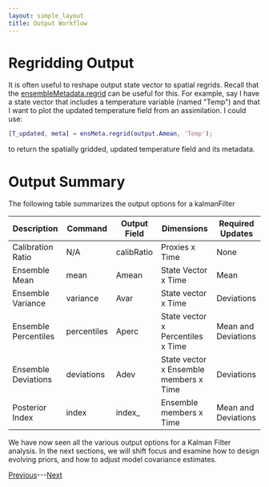 ```yaml
---
layout: simple_layout
title: Output Workflow
---
```


# Regridding Output

It is often useful to reshape output state vector to spatial regrids. Recall that the [ensembleMetadata.regrid](..\ensembleMetadata\regrid) can be useful for this. For example, say I have a state vector that includes a temperature variable (named "Temp") and that I want to plot the updated temperature field from an assimilation. I could use:
```matlab
[T_updated, meta] = ensMeta.regrid(output.Amean, 'Temp');
```
to return the spatially gridded, updated temperature field and its metadata.



# Output Summary

The following table summarizes the output options for a kalmanFilter

Description | Command | Output Field | Dimensions | Required Updates
----------- | ------- | ----------- | ---------- | ----------------
Calibration Ratio | N/A | calibRatio | Proxies x Time | None
Ensemble Mean | mean | Amean | State Vector x Time | Mean
Ensemble Variance | variance | Avar | State vector x Time | Deviations
Ensemble Percentiles | percentiles | Aperc | State vector x Percentiles x Time | Mean and Deviations
Ensemble Deviations | deviations | Adev | State vector x Ensemble members x Time | Deviations
Posterior Index | index | index_<name> | Ensemble members x Time | Mean and Deviations


We have now seen all the various output options for a Kalman Filter analysis. In the next sections, we will shift focus and examine how to design evolving priors, and how to adjust model covariance estimates.

[Previous](index)---[Next](evolve)
